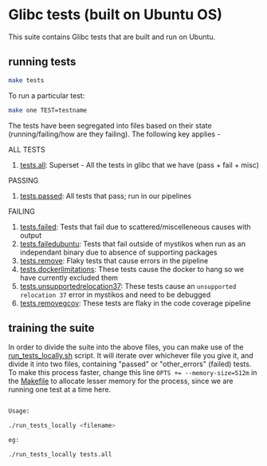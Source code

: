# Glibc tests (built on Ubuntu OS)

This suite contains Glibc tests that are built and run on Ubuntu.

## running tests

```bash
make tests
```

To run a particular test:

```bash
make one TEST=testname
```

The tests have been segregated into files based on their state (running/failing/how are they failing). The following key applies -

ALL TESTS

1. [tests.all](tests.all): Superset - All the tests in glibc that we have (pass + fail + misc)

PASSING

1. [tests.passed](tests.passed): All tests that pass; run in our pipelines

FAILING

1. [tests.failed](tests.failed): Tests that fail due to scattered/miscelleneous causes with output
2. [tests.failedubuntu](tests.failedubuntu): Tests that fail outside of mystikos when run as an independant binary due to absence of supporting packages
3. [tests.remove](tests.remove): Flaky tests that cause errors in the pipeline
4. [tests.dockerlimitations](tests.dockerlimitations): These tests cause the docker to hang so we have currently excluded them
5. [tests.unsupportedrelocation37](tests.unsupportedrelocation37): These tests cause an `unsupported relocation 37` error in mystikos and need to be debugged
6. [tests.removegcov](tests.removegcov): These tests are flaky in the code coverage pipeline

## training the suite

In order to divide the suite into the above files, you can make use of the [run_tests_locally.sh](run_tests_locally.sh) script. It will iterate over whichever file you give it, and divide it into two files, containing "passed" or "other_errors" (failed) tests.
To make this process faster, change this line `OPTS += --memory-size=512m` in the [Makefile](Makefile) to allocate lesser memory for the process, since we are running one test at a time here.

```bash

Usage:

./run_tests_locally <filename>

eg:

./run_tests_locally tests.all

```